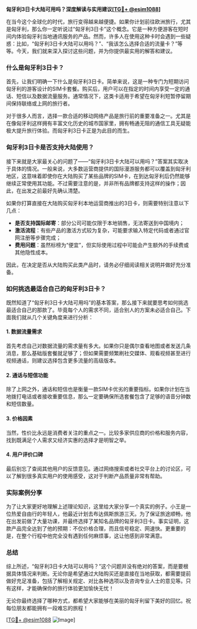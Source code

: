 **匈牙利3日卡大陆可用吗？深度解读与实用建议[[TG💪+ @esim1088](https://t.me/s/esim1088)]**

在当今这个全球化的时代，旅行变得越来越便捷。如果你计划前往欧洲旅行，尤其是匈牙利，那么你一定听说过“匈牙利3日卡”这个概念。它是一种方便游客在短时间内体验匈牙利当地通讯服务的产品。然而，许多人在使用这种卡时会遇到一些疑惑：比如，“匈牙利3日卡大陆可以用吗？”、“我该怎么选择合适的流量卡？”等等。今天，我们就来深入探讨这些问题，并为你提供最实用的解答和建议。

### 什么是匈牙利3日卡？

首先，让我们明确一下什么是匈牙利3日卡。简单来说，这是一种专门为短期访问匈牙利的游客设计的SIM卡套餐。购买后，用户可以在指定的时间内享受一定的通话、短信以及数据流量服务。通常情况下，这类卡适用于希望在匈牙利短暂停留期间保持联络或上网的旅行者。

对于很多人而言，选择一款合适的移动网络产品是旅行前的重要准备之一。尤其是在像匈牙利这样拥有丰富文化历史的城市国家里，拥有畅通无阻的通信工具无疑能极大提升旅行体验。而匈牙利3日卡正是为此目的而生。

### 匈牙利3日卡是否支持大陆使用？

接下来就是大家最关心的问题了——“匈牙利3日卡大陆可以用吗？”答案其实取决于具体的情况。一般来说，大多数运营商提供的国际漫游服务都可以覆盖到匈牙利地区，这意味着即使你在大陆购买了某些品牌的SIM卡，在到达匈牙利后仍然能够继续正常使用其功能。不过需要注意的是，并非所有品牌都支持这样的操作；因此，在出发之前最好先确认清楚。

如果你打算直接在大陆购买匈牙利本地运营商推出的3日卡，则需要特别注意以下几点：
- **是否支持国际邮寄**：部分公司可能仅限于本地销售，无法寄送到中国境内；
- **激活流程**：有些产品的激活方式较为复杂，可能要求输入特定代码或者通过官网注册等步骤完成；
- **费用问题**：虽然标榜为“便宜”，但实际使用过程中可能会产生额外的手续费或其他隐性成本。

因此，在决定是否从大陆购买此类产品时，请务必仔细阅读相关说明并做好充分准备。

### 如何挑选最适合自己的匈牙利3日卡？

既然知道了“匈牙利3日卡大陆可用吗”的基本答案，那么接下来就要思考如何挑选最适合自己的那款了。毕竟每个人的需求不同，适合别人的方案未必适合自己。下面我们就从几个关键角度来进行分析：

#### 1. 数据流量需求

首先考虑自己对数据流量的需求量有多大。如果你只是偶尔查看地图或者发送几条消息，那么基础版套餐就足够了；但如果需要频繁刷社交媒体、观看视频甚至进行视频通话，则建议选择包含更多流量的高级版本。

#### 2. 通话与短信功能

除了上网之外，通话和短信也是衡量一款SIM卡优劣的重要指标。如果你计划在当地拨打电话或者接收重要信息，那么一定要确保所选套餐包含了足够的语音分钟数和短信数量。

#### 3. 价格因素

当然，性价比永远是消费者关注的重点之一。比较多家供应商的价格和服务内容，找到既满足个人需求又经济实惠的选择才是明智之举。

#### 4. 用户评价口碑

最后别忘了查阅其他用户的反馈意见。通过网络搜索或者社交平台上的讨论区，可以了解到很多真实用户的使用感受，这对于判断产品质量非常有帮助。

### 实际案例分享

为了让大家更好地理解上述理论知识，这里给大家分享一个真实的例子。小王是一位热爱自由行的年轻人，他最近计划去布达佩斯旅游三天。为了保证旅途顺畅，他在出发前做了大量功课，并最终选择了某知名品牌的匈牙利3日卡。事实证明，这款产品完全达到了他的预期：不仅价格合理，而且信号稳定、网速快。更重要的是，在整个行程中他完全没有遇到任何麻烦事，这让他感到非常满意。

### 总结

综上所述，“匈牙利3日卡大陆可以用吗？”这个问题并没有绝对的答案，而是要根据具体情况来判断。无论你是希望通过大陆购买还是直接在当地获取，都需要提前做好充足准备，包括了解相关规定、对比各种选项以及咨询专业人士的意见等。只有这样，才能确保你的旅行体验更加愉快无忧！

无论你最终选择了哪种方式，都希望大家能够在美丽的匈牙利留下美好的回忆。祝每位朋友都能拥有一段难忘的旅程！

[[TG💪+ @esim1088](https://t.me/s/esim1088) ![Image](https://i.postimg.cc/4NQfJmqS/Snipaste-2025-05-13-00-14-12.png)]